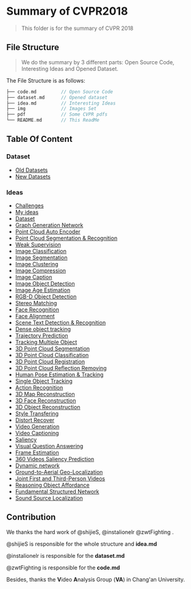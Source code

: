 # Summary of CVPR2018

> This folder is for the summary of CVPR 2018

## File Structure

> We do the summary by 3 different parts: Open Source Code, Interesting Ideas and Opened Dataset.

The File Structure is as follows:

```c++
├── code.md			// Open Source Code
├── dataset.md		// Opened dataset
├── idea.md			// Interesting Ideas
├── img				// Images Set
├── pdf				// Some CVPR pdfs
└── README.md		// This ReadMe
```

## Table Of Content

### Dataset

- [Old Datasets](https://github.com/shijieS/CVPR-Summary/blob/ssj-cvpr2018/2018/dataset.md#old-datasets)
- [New Datasets](https://github.com/shijieS/CVPR-Summary/blob/ssj-cvpr2018/2018/dataset.md#new-datasets)

### Ideas

- [Challenges](https://github.com/shijieS/CVPR-Summary/blob/ssj-cvpr2018/2018/idea.md#challenges)
- [My ideas](https://github.com/shijieS/CVPR-Summary/blob/ssj-cvpr2018/2018/idea.md#my-ideas)
- [Dataset](https://github.com/shijieS/CVPR-Summary/blob/ssj-cvpr2018/2018/idea.md#dataset)
- [Graph Generation Network](https://github.com/shijieS/CVPR-Summary/blob/ssj-cvpr2018/2018/idea.md#graph-generation-network)
- [Point Cloud Auto Encoder](https://github.com/shijieS/CVPR-Summary/blob/ssj-cvpr2018/2018/idea.md#point-cloud-auto-encoder)
- [Point Cloud Segmentation & Recognition](https://github.com/shijieS/CVPR-Summary/blob/ssj-cvpr2018/2018/idea.md#point-cloud-segmentation---recognition)
- [Weak Supervision](https://github.com/shijieS/CVPR-Summary/blob/ssj-cvpr2018/2018/idea.md#weak-supervision)
- [Image Classification](https://github.com/shijieS/CVPR-Summary/blob/ssj-cvpr2018/2018/idea.md#image-classification)
- [Image Segmentation](https://github.com/shijieS/CVPR-Summary/blob/ssj-cvpr2018/2018/idea.md#image-segmentation)
- [Image Clustering](https://github.com/shijieS/CVPR-Summary/blob/ssj-cvpr2018/2018/idea.md#image-clustering)
- [Image Compression](https://github.com/shijieS/CVPR-Summary/blob/ssj-cvpr2018/2018/idea.md#image-compression)
- [Image Caption](https://github.com/shijieS/CVPR-Summary/blob/ssj-cvpr2018/2018/idea.md#image-caption)
- [Image Object Detection](https://github.com/shijieS/CVPR-Summary/blob/ssj-cvpr2018/2018/idea.md#image-object-detection)
- [Image Age Estimation](https://github.com/shijieS/CVPR-Summary/blob/ssj-cvpr2018/2018/idea.md#image-age-estimation)
- [RGB-D Object Detection](https://github.com/shijieS/CVPR-Summary/blob/ssj-cvpr2018/2018/idea.md#rgb-d-object-detection)
- [Stereo Matching](https://github.com/shijieS/CVPR-Summary/blob/ssj-cvpr2018/2018/idea.md#stereo-matching)
- [Face Recognition](https://github.com/shijieS/CVPR-Summary/blob/ssj-cvpr2018/2018/idea.md#face-recognition)
- [Face Alignment](https://github.com/shijieS/CVPR-Summary/blob/ssj-cvpr2018/2018/idea.md#face-alignment)
- [Scene Text Detection & Recognition](https://github.com/shijieS/CVPR-Summary/blob/ssj-cvpr2018/2018/idea.md#scene-text-detection---recognition)
- [Dense object tracking](https://github.com/shijieS/CVPR-Summary/blob/ssj-cvpr2018/2018/idea.md#dense-object-tracking)
- [Trajectory Prediction](https://github.com/shijieS/CVPR-Summary/blob/ssj-cvpr2018/2018/idea.md#trajectory-prediction)
- [Tracking Multiple Object](https://github.com/shijieS/CVPR-Summary/blob/ssj-cvpr2018/2018/idea.md#tracking-multiple-object)
- [3D Point Cloud Segmentation](https://github.com/shijieS/CVPR-Summary/blob/ssj-cvpr2018/2018/idea.md#3d-point-cloud-segmentation)
- [3D Point Cloud Classification](https://github.com/shijieS/CVPR-Summary/blob/ssj-cvpr2018/2018/idea.md#3d-point-cloud-classification)
- [3D Point Cloud Registration](https://github.com/shijieS/CVPR-Summary/blob/ssj-cvpr2018/2018/idea.md#3d-point-cloud-registration)
- [3D Point Cloud Reflection Removing](https://github.com/shijieS/CVPR-Summary/blob/ssj-cvpr2018/2018/idea.md#3d-point-cloud-reflection-removing)
- [Human Pose Estimation & Tracking](https://github.com/shijieS/CVPR-Summary/blob/ssj-cvpr2018/2018/idea.md#human-pose-estimation---tracking)
- [Single Object Tracking](https://github.com/shijieS/CVPR-Summary/blob/ssj-cvpr2018/2018/idea.md#single-object-tracking)
- [Action Recognition](https://github.com/shijieS/CVPR-Summary/blob/ssj-cvpr2018/2018/idea.md#action-recognition)
- [3D Map Reconstruction](https://github.com/shijieS/CVPR-Summary/blob/ssj-cvpr2018/2018/idea.md#3d-map-reconstruction)
- [3D Face Reconstruction](https://github.com/shijieS/CVPR-Summary/blob/ssj-cvpr2018/2018/idea.md#3d-face-reconstruction)
- [3D Object Reconstruction](https://github.com/shijieS/CVPR-Summary/blob/ssj-cvpr2018/2018/idea.md#3d-object-reconstruction)
- [Style Transfering](https://github.com/shijieS/CVPR-Summary/blob/ssj-cvpr2018/2018/idea.md#style-transfering)
- [Distort Recover](https://github.com/shijieS/CVPR-Summary/blob/ssj-cvpr2018/2018/idea.md#distort-recover)
- [Video Generation](https://github.com/shijieS/CVPR-Summary/blob/ssj-cvpr2018/2018/idea.md#video-generation)
- [Video Captioning](https://github.com/shijieS/CVPR-Summary/blob/ssj-cvpr2018/2018/idea.md#video-captioning)
- [Saliency](https://github.com/shijieS/CVPR-Summary/blob/ssj-cvpr2018/2018/idea.md#saliency)
- [Visual Question Answering](https://github.com/shijieS/CVPR-Summary/blob/ssj-cvpr2018/2018/idea.md#visual-question-answering)
- [Frame Estimation](https://github.com/shijieS/CVPR-Summary/blob/ssj-cvpr2018/2018/idea.md#frame-estimation)
- [360 Videos Saliency Prediction](https://github.com/shijieS/CVPR-Summary/blob/ssj-cvpr2018/2018/idea.md#360-videos-saliency-prediction)
- [Dynamic network](https://github.com/shijieS/CVPR-Summary/blob/ssj-cvpr2018/2018/idea.md#dynamic-network)
- [Ground-to-Aerial Geo-Localization](https://github.com/shijieS/CVPR-Summary/blob/ssj-cvpr2018/2018/idea.md#ground-to-aerial-geo-localization)
- [Joint First and Third-Person Videos](https://github.com/shijieS/CVPR-Summary/blob/ssj-cvpr2018/2018/idea.md#joint-first-and-third-person-videos)
- [Reasoning Object Affordance](https://github.com/shijieS/CVPR-Summary/blob/ssj-cvpr2018/2018/idea.md#reasoning-object-affordance)
- [Fundamental Structured Network](https://github.com/shijieS/CVPR-Summary/blob/ssj-cvpr2018/2018/idea.md#fundamental-structured-network)
- [Sound Source Localization](https://github.com/shijieS/CVPR-Summary/blob/ssj-cvpr2018/2018/idea.md#sound-source-localization)

## Contribution

We thanks the hard work of @shijieS, @instalionelr @zwtFighting . 

@shijieS is responsible for the whole structure and **idea.md**

@instalionelr is responsible for the **dataset.md**

@zwtFighting is responsible for the **code.md**



Besides, thanks the **V**ideo **A**nalysis Group (**VA**) in Chang'an University.